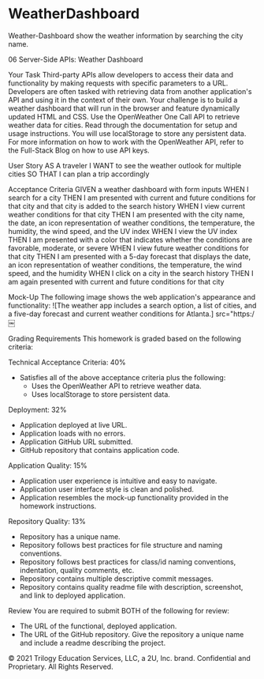 # WeatherDashboard

Weather-Dashboard show the weather information by searching the city name.

06 Server-Side APIs: Weather Dashboard

Your Task
Third-party APIs allow developers to access their data and functionality by making requests with specific parameters to a URL. Developers are often tasked with retrieving data from another application's API and using it in the context of their own. Your challenge is to build a weather dashboard that will run in the browser and feature dynamically updated HTML and CSS.
Use the OpenWeather One Call API to retrieve weather data for cities. Read through the documentation for setup and usage instructions. You will use localStorage to store any persistent data. For more information on how to work with the OpenWeather API, refer to the Full-Stack Blog on how to use API keys.

User Story
AS A traveler
I WANT to see the weather outlook for multiple cities
SO THAT I can plan a trip accordingly

Acceptance Criteria
GIVEN a weather dashboard with form inputs
WHEN I search for a city
THEN I am presented with current and future conditions for that city and that city is added to the search history
WHEN I view current weather conditions for that city
THEN I am presented with the city name, the date, an icon representation of weather conditions, the temperature, the humidity, the wind speed, and the UV index
WHEN I view the UV index
THEN I am presented with a color that indicates whether the conditions are favorable, moderate, or severe
WHEN I view future weather conditions for that city
THEN I am presented with a 5-day forecast that displays the date, an icon representation of weather conditions, the temperature, the wind speed, and the humidity
WHEN I click on a city in the search history
THEN I am again presented with current and future conditions for that city

Mock-Up
The following image shows the web application's appearance and functionality:
![The weather app includes a search option, a list of cities, and a five-day forecast and current weather conditions for Atlanta.] src="https:/
￼

Grading Requirements
This homework is graded based on the following criteria:

Technical Acceptance Criteria: 40%

- Satisfies all of the above acceptance criteria plus the following:
  - Uses the OpenWeather API to retrieve weather data.
  - Uses localStorage to store persistent data.

Deployment: 32%

- Application deployed at live URL.
- Application loads with no errors.
- Application GitHub URL submitted.
- GitHub repository that contains application code.

Application Quality: 15%

- Application user experience is intuitive and easy to navigate.
- Application user interface style is clean and polished.
- Application resembles the mock-up functionality provided in the homework instructions.

Repository Quality: 13%

- Repository has a unique name.
- Repository follows best practices for file structure and naming conventions.
- Repository follows best practices for class/id naming conventions, indentation, quality comments, etc.
- Repository contains multiple descriptive commit messages.
- Repository contains quality readme file with description, screenshot, and link to deployed application.

Review
You are required to submit BOTH of the following for review:

- The URL of the functional, deployed application.
- The URL of the GitHub repository. Give the repository a unique name and include a readme describing the project.

© 2021 Trilogy Education Services, LLC, a 2U, Inc. brand. Confidential and Proprietary. All Rights Reserved.
